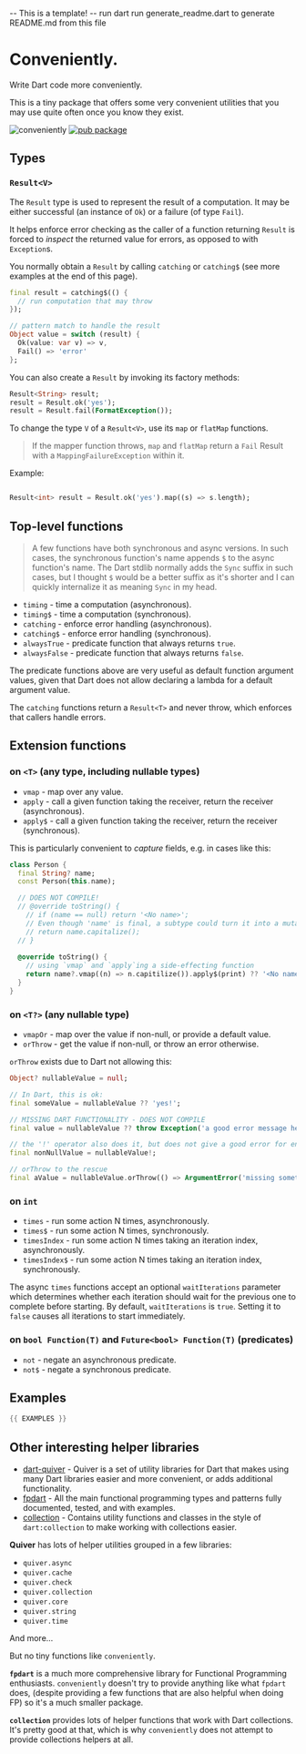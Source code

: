 -- This is a template!
-- run dart run generate_readme.dart to generate README.md from this file
# Conveniently.

Write Dart code more conveniently.

This is a tiny package that offers some very convenient utilities that you may use quite often
once you know they exist.

![conveniently](https://github.com/renatoathaydes/conveniently/workflows/conveniently-build/badge.svg)
[![pub package](https://img.shields.io/pub/v/conveniently.svg)](https://pub.dev/packages/conveniently)

## Types

### `Result<V>`

The `Result` type is used to represent the result of a computation. It may be either successful
(an instance of `Ok`) or a failure (of type `Fail`).

It helps enforce error checking as the caller of a function returning `Result` is forced to
_inspect_ the returned value for errors, as opposed to with `Exception`s.

You normally obtain a `Result` by calling `catching` or `catching$` (see more examples at the end of this page).

```dart
final result = catching$(() {
  // run computation that may throw
});

// pattern match to handle the result
Object value = switch (result) {
  Ok(value: var v) => v,
  Fail() => 'error'
};
```

You can also create a `Result` by invoking its factory methods:

```dart
Result<String> result;
result = Result.ok('yes');
result = Result.fail(FormatException());
```

To change the type `V` of a `Result<V>`, use its `map` or `flatMap` functions.

> If the mapper function throws, `map` and `flatMap` return a `Fail` Result with a
> `MappingFailureException` within it.

Example:

```dart

Result<int> result = Result.ok('yes').map((s) => s.length);
```

## Top-level functions

> A few functions have both synchronous and async versions. In such cases, the synchronous
> function's name appends `$` to the async function's name.
> The Dart stdlib normally adds the `Sync` suffix in such cases, but I thought `$` would be
> a better suffix as it's shorter and I can quickly internalize it as meaning `Sync` in my head.

* `timing`      - time a computation (asynchronous).
* `timing$`     - time a computation (synchronous).
* `catching`    - enforce error handling (asynchronous).
* `catching$`   - enforce error handling (synchronous).
* `alwaysTrue`  - predicate function that always returns `true`.
* `alwaysFalse` - predicate function that always returns `false`.

The predicate functions above are very useful as default function argument values, given that Dart
does not allow declaring a lambda for a default argument value.

The `catching` functions return a `Result<T>` and never throw, which enforces that callers handle errors.

## Extension functions

### on `<T>` (any type, including nullable types)

* `vmap`    - map over any value.
* `apply`   - call a given function taking the receiver, return the receiver (asynchronous).
* `apply$`  - call a given function taking the receiver, return the receiver (synchronous).

This is particularly convenient to _capture_ fields, e.g. in cases like this:

```dart
class Person {
  final String? name;
  const Person(this.name);

  // DOES NOT COMPILE!
  // @override toString() {
    // if (name == null) return '<No name>';
    // Even though 'name' is final, a subtype could turn it into a mutable getter.
    // return name.capitalize();
  // }
  
  @override toString() {
    // using `vmap` and `apply`ing a side-effecting function 
    return name?.vmap((n) => n.capitilize()).apply$(print) ?? '<No name>';
  }
}
```

### on `<T?>` (any nullable type)

* `vmapOr`  - map over the value if non-null, or provide a default value.
* `orThrow` - get the value if non-null, or throw an error otherwise.

`orThrow` exists due to Dart not allowing this:

```dart
Object? nullableValue = null;

// In Dart, this is ok:
final someValue = nullableValue ?? 'yes!';

// MISSING DART FUNCTIONALITY - DOES NOT COMPILE
final value = nullableValue ?? throw Exception('a good error message here');

// the '!' operator also does it, but does not give a good error for end users.
final nonNullValue = nullableValue!;

// orThrow to the rescue
final aValue = nullableValue.orThrow(() => ArgumentError('missing something', 'value'));
```

### on `int`

* `times`         - run some action N times, asynchronously.
* `times$`        - run some action N times, synchronously.
* `timesIndex`    - run some action N times taking an iteration index, asynchronously.
* `timesIndex$`   - run some action N times taking an iteration index, synchronously.

The async `times` functions accept an optional `waitIterations` parameter which determines whether
each iteration should wait for the previous one to complete before starting.
By default, `waitIterations` is `true`. Setting it to `false` causes all iterations to start
immediately.

### on `bool Function(T)` and `Future<bool> Function(T)` (predicates)

* `not`   - negate an asynchronous predicate.
* `not$`  - negate a synchronous predicate.

## Examples

```dart
{{ EXAMPLES }}
```

## Other interesting helper libraries

* [dart-quiver](https://pub.dev/packages/quiver) - Quiver is a set of utility libraries for Dart that makes using many
  Dart libraries easier and more convenient, or adds additional functionality.
* [fpdart](https://pub.dev/packages/fpdart) - All the main functional programming types and patterns fully documented,
  tested, and with examples.
* [collection](https://pub.dev/packages/collection) - Contains utility functions and classes in the style
  of `dart:collection`
  to make working with collections easier.

**Quiver** has lots of helper utilities grouped in a few libraries:

* `quiver.async`
* `quiver.cache`
* `quiver.check`
* `quiver.collection`
* `quiver.core`
* `quiver.string`
* `quiver.time`

And more...

But no tiny functions like `conveniently`.

**`fpdart`** is a much more comprehensive library for Functional Programming enthusiasts.
`conveniently` doesn't try to provide anything like what `fpdart` does,
(despite providing a few functions that are also helpful when doing FP) so it's a much smaller package.

**`collection`** provides lots of helper functions that work with Dart collections. It's pretty good at that,
which is why `conveniently` does not attempt to provide collections helpers at all.
